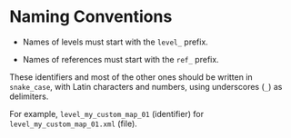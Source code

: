 # Naming Conventions

-   Names of levels must start with the `level_` prefix.

-   Names of references must start with the `ref_` prefix.

These identifiers and most of the other ones should be written in `snake_case`, with Latin characters and numbers, using underscores (`_`) as delimiters.

For example, `level_my_custom_map_01` (identifier) for `level_my_custom_map_01.xml` (file).
